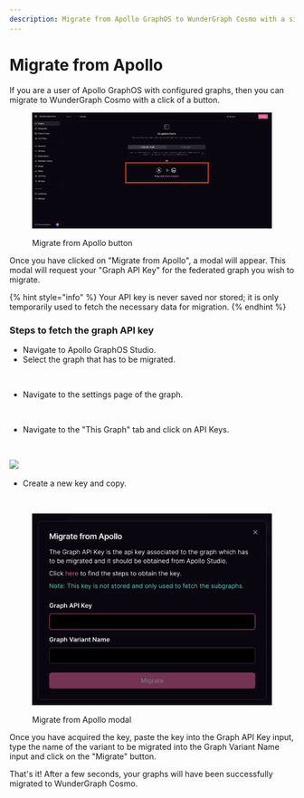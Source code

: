 ```yaml
---
description: Migrate from Apollo GraphOS to WunderGraph Cosmo with a single click
---
```


# Migrate from Apollo

If you are a user of Apollo GraphOS with configured graphs, then you can migrate to WunderGraph Cosmo with a click of a button.

<figure><img src="../.gitbook/assets/Screenshot 2024-08-20 at 11.14.17.png" alt="A screenshot of the WunderGraph Cosmo Graphs page highlighting the &#x22;Migrate from Apollo&#x22; button"><figcaption><p>Migrate from Apollo button</p></figcaption></figure>

Once you have clicked on "Migrate from Apollo", a modal will appear. This modal will request your "Graph API Key" for the federated graph you wish to migrate.

{% hint style="info" %}
Your API key is never saved nor stored; it is only temporarily used to fetch the necessary data for migration.
{% endhint %}

### Steps to fetch the graph API key

* Navigate to Apollo GraphOS Studio.
* Select the graph that has to be migrated.

<figure><img src="../.gitbook/assets/Screenshot 2023-09-13 at 1.31.34 AM.png" alt=""><figcaption></figcaption></figure>

* Navigate to the settings page of the graph.

<figure><img src="../.gitbook/assets/Screenshot 2023-09-13 at 1.33.20 AM.png" alt=""><figcaption></figcaption></figure>

* Navigate to the "This Graph" tab and click on API Keys.

<figure><img src="../.gitbook/assets/Screenshot 2023-09-13 at 1.34.34 AM.png" alt=""><figcaption></figcaption></figure>

![](<../.gitbook/assets/Screenshot 2023-09-13 at 1.35.33 AM.png>)

* Create a new key and copy.

<figure><img src="../.gitbook/assets/Screenshot 2023-09-13 at 1.36.14 AM.png" alt=""><figcaption></figcaption></figure>

<figure><img src="../.gitbook/assets/Screenshot 2024-08-20 at 11.18.39.png" alt="A screenshot of the &#x22;Migrate from Apollo&#x22; modal"><figcaption><p>Migrate from Apollo modal</p></figcaption></figure>

Once you have acquired the key, paste the key into the Graph API Key input, type the name of the variant to be migrated into the Graph Variant Name input and click on the "Migrate" button.

That's it! After a few seconds, your graphs will have been successfully migrated to WunderGraph Cosmo.
